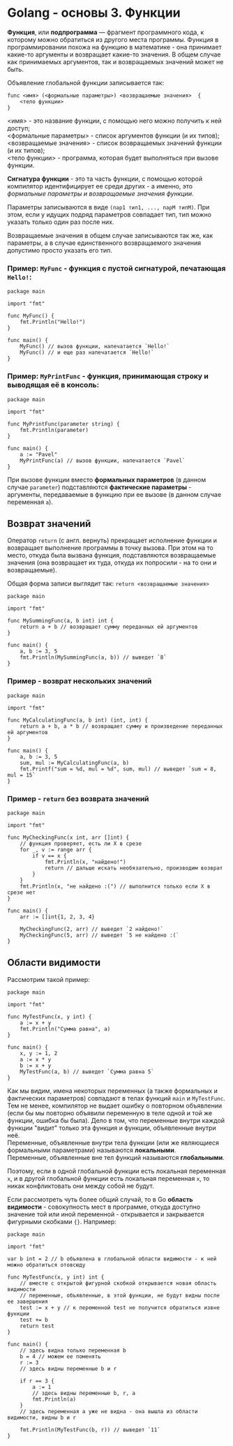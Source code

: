 # Golang - основы 3. Функции
**Функция**, или **подпрограмма** — фрагмент программного кода, к которому можно обратиться из другого места программы.
Функция в программировании похожа на функцию в математике - она принимает какие-то аргументы и возвращает какие-то значения.
В общем случае как принимаемых аргументов, так и возвращаемых значений может не быть.

Объявление глобальной функции записывается так:
```golang
func <имя> (<формальные параметры>) <возвращаемые значения>  {
	<тело функции>
}
```
<имя> - это название функции, с помощью него можно получить к ней доступ;<br>
<формальные параметры> - список аргументов функции (и их типов);<br>
<возвращаемые значения> - список возвращаемых значений функции (и их типов);<br>
<тело функции> - программа, которая будет выполняться при вызове функции.

**Сигнатура функции** - это та часть функции, с помощью которой компилятор
идентифицирует ее среди других - а именно, это _формальные параметры и возвращаемые значения функции_.

Параметры записываются в виде `(пар1 тип1, ..., парM типM)`.
При этом, если у идущих подряд параметров совпадает тип, тип можно указать только один раз после них.

Возвращаемые значения в общем случае записываются так же, как параметры, а 
в случае единственного возвращаемого значения допустимо просто указать его тип.

### Пример: `MyFunc` - функция с пустой сигнатурой, печатающая `Hello!`:
```golang
package main

import "fmt"

func MyFunc() {
	fmt.Println("Hello!")
}

func main() {
	MyFunc() // вызов функции, напечатается `Hello!`
	MyFunc() // и еще раз напечатается `Hello!`
}
```
### Пример: `MyPrintFunc` - функция, принимающая строку и выводящая её в консоль:
```golang
package main

import "fmt"

func MyPrintFunc(parameter string) {
	fmt.Println(parameter)
}

func main() {
	a := "Pavel"
	MyPrintFunc(a) // вызов функции, напечатается `Pavel`
}
```
При вызове функции вместо **формальных параметров** (в данном случае `parameter`) 
подставляются **фактические параметры** - аргументы, передаваемые в функцию при ее вызове (в данном случае переменная `a`).

## Возврат значений
Оператор `return` (с англ. вернуть) прекращает исполнение функции и возвращает выполнение программы в точку вызова.
При этом на то место, откуда была вызвана функция, подставляются возвращаемые значения
(она возвращает их туда, откуда их попросили - на то они и возвращаемые).

Общая форма записи выглядит так: `return <возвращаемые значения>`
```golang
package main

import "fmt"

func MySummingFunc(a, b int) int {
	return a + b // возвращает сумму переданных ей аргументов
}

func main() {
	a, b := 3, 5
	fmt.Println(MySummingFunc(a, b)) // выведет `8`
}
```

### Пример - возврат нескольких значений
```golang
package main

import "fmt"

func MyCalculatingFunc(a, b int) (int, int) {
	return a + b, a * b // возвращает сумму и произведение переданных ей аргументов
}

func main() {
	a, b := 3, 5
	sum, mul := MyCalculatingFunc(a, b)
	fmt.Printf("sum = %d, mul = %d", sum, mul) // выведет `sum = 8, mul = 15`
}
```

### Пример - `return` без возврата значений
```golang
package main

import "fmt"

func MyCheckingFunc(x int, arr []int) {
	// функция проверяет, есть ли X в срезе
	for _, v := range arr {
		if v == x {
			fmt.Println(x, "найдено!")
			return // дальше искать необязательно, производим возврат
		}
	}
	fmt.Println(x, "не найдено :(") // выполнится только если Х в срезе нет
}

func main() {
	arr := []int{1, 2, 3, 4}

	MyCheckingFunc(2, arr) // выведет `2 найдено!`
	MyCheckingFunc(5, arr) // выведет `5 не найдено :(`
}
```

## Области видимости
Рассмотрим такой пример:
```golang
package main

import "fmt"

func MyTestFunc(x, y int) {
	a := x + y
	fmt.Println("Сумма равна", a)
}

func main() {
	x, y := 1, 2
	a := x * y
	b := x + y
	MyTestFunc(a, b) // выведет `Сумма равна 5`
}
```
Как мы видим, имена некоторых переменных (а также формальных и фактических параметров) совпадают в телах функций `main` и `MyTestFunc`.
Тем не менее, компилятор не выдает ошибку о повторном объявлении 
(если бы мы повторно объявили переменную в теле одной и той же функции, ошибка бы была).
Дело в том, что переменные внутри каждой функции "видит" только эта функция и функции, объявленные внутри неё.<br>
Переменные, объявленные внутри тела функции (или же являющиеся формальными параметрами) называются **локальными**.<br>
Переменные, объявленные вне тел функций называются **глобальными**.

Поэтому, если в одной глобальной функции есть локальная переменная `x`, и в другой глобальной функции есть локальная переменная `x`, то никак конфликтовать они между собой не будут.

Если рассмотреть чуть более общий случай, то в Go **область видимости** - совокупность мест в программе, откуда доступно значение той или иной переменной - открывается и закрывается фигурными скобками `{}`. Например:
```golang
package main

import "fmt"

var b int = 2 // b объявлена в глобальной области видимости - к ней можно обратиться отовсюду

func MyTestFunc(x, y int) int {
	// вместе с открытой фигурной скобкой открывается новая область видимости
	// переменные, объявленные, в этой функции, не будут видны после ее завершения
	test := x + y // к переменной test не получится обратиться извне функции 
	test += b
	return test
}

func main() {
	// здесь видна только переменная b
	b = 4 // можем ее поменять
	r := 3
	// здесь видны переменные b и r

	if r == 3 {
		a := 1
		// здесь видны переменные b, r, a
		fmt.Println(a)
	}
	// здесь переменная a уже не видна - она вышла из области видимости, видны b и r

	fmt.Println(MyTestFunc(b, r)) // выведет `11`
}
```
